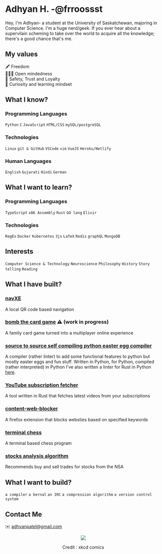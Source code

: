 # Adhyan H. -@frroossst
Hey, I'm Adhyan- a student at the University of Saskatchewan, majoring in Computer Science. I'm a huge nerd/geek. If you ever hear about a supervilain scheming to take over the world to acquire all the knowledge; there's a good chance that's me.

## My values
🖋 Freedom \
🧑‍🤝‍🧑 Open mindedness \
💝 Safety, Trust and Loyalty \
🔎 Curiosity and learning mindset 


## What I know?
### Programming Languages
`Python` `C` `JavaScript` `HTML/CSS` `mySQL/postgreSQL`

### Technologies
`Linux` `git & GitHub` `VSCode` `vim` `VueJS` `Heroku/Netlify`

### Human Languages
`English` `Gujarati` `Hindi` `German`

## What I want to learn?
### Programming Languages
`TypeScript` `x86 Assembly` `Rust` `GO lang` `Elixir`
### Technologies
`RegEx` `Docker` `Kubernetes` `3js` `LaTeX` `Redis` `graphQL` `MongoDB`

## Interests
`Computer Science & Technology` `Neuroscience` `Philosophy` `History` `Story telling` `Reading`

## What I have built?
### [navXE](https://github.com/frroossst/navXE)
  A local QR code based navigation

### [bomb the card game](https://github.com/frroossst/bombTheCardGame) :warning: (work in progress) 
  A family card game turned into a multiplayer online experience

### [source to source self compiling python easter egg compiler](https://github.com/frroossst/python_s2s_compiler)
  A compiler (rather linter) to add some functional features to python but mostly easter eggs and fun stuff.
  Written in Python, for Python, compiled (rather interpreted) in Python
  I've also written a linter for Rust in Python [here](https://github.com/frroossst/rusty_python).

### [YouTube subscription fetcher](https://github.com/frroossst/YouTube-subscription-fetcher)
  A tool written in Rust that fetches latest videos from your subscriptions
  
### [content-web-blocker](https://github.com/frroossst/webpage_content_blocker)
  A firefox extension that blocks websties based on specified keywords

### [terminal chess](https://github.com/frroossst/terminal_chess)
  A terminal based chess program
  
### [stocks analysis algorithm](https://github.com/frroossst/StocksDataCollectionSystem)
  Recommends buy and sell trades for stocks from the NSA

## What I want to build?

`a compiler` `a kernal` `an IRC` `a compression algorithm` `a version control system`


## Contact Me
✉️ adhyanpatel@gmail.com 
<!--🌐 [My Personal Website](https://frroossst.github.io/resume/)-->

<p align="center">
  <img src="https://frroossst.github.io/resume/coding.png">
  <center>
    <p>Credit : xkcd comics</p>
  </center>
</p>

<!---
frroossst/frroossst is a ✨ special ✨ repository because its `README.md` (this file) appears on your GitHub profile.
You can click the Preview link to take a look at your changes.
--->
